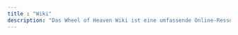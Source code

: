 ```yaml
---
title : "Wiki"
description: "Das Wheel of Heaven Wiki ist eine umfassende Online-Ressource, die als ausgedehnte Informationsquelle zu den Kernthemen der Website dient. Es bietet eine breite Palette von Artikeln, die verschiedene Aspekte der Hypothese über die Rolle einer fortgeschrittenen außerirdischen Zivilisation bei der Formung der menschlichen Geschichte und der Entwicklung des Lebens auf der Erde abdecken. Es ist ein unschätzbares Werkzeug für Benutzer, die ein tieferes Verständnis der Erforschung der kosmischen Verbindungen und Ursprünge der Menschheit durch die Website suchen."
---
```

